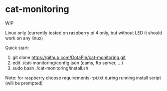 # cat-monitoring

WIP

Linux only (currently tested on raspberry pi 4 only, but without LED it should work on any linux)

Quick start:
1) git clone https://github.com/DotaPie/cat-monitoring.git
2) edit ./cat-monitoring/config.json (cams, ftp server, ...)
3) sudo bash ./cat-monitoring/install.sh

Note: for raspberry choose requirements-rpi.txt during running install script (will be prompted)